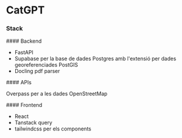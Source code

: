 # CatGPT

### Stack

#### Backend

- FastAPI
- Supabase per la base de dades Postgres amb l'extensió per dades georeferenciades PostGIS
- Docling pdf parser

#### APIs

Overpass per a les dades OpenStreetMap

#### Frontend

- React
- Tanstack query
- tailwindcss per els components
